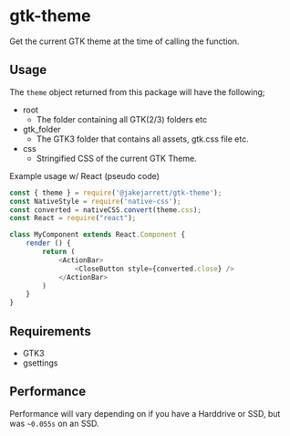 # gtk-theme

Get the current GTK theme at the time of calling the function.

## Usage

The `theme` object returned from this package will have the following;
* root
    * The folder containing all GTK(2/3) folders etc
* gtk_folder
    * The GTK3 folder that contains all assets, gtk.css file etc.
* css
    * Stringified CSS of the current GTK Theme.

Example usage w/ React (pseudo code)
```js
const { theme } = require('@jakejarrett/gtk-theme');
const NativeStyle = require('native-css');
const converted = nativeCSS.convert(theme.css);
const React = require("react");

class MyComponent extends React.Component {
    render () {
        return (
            <ActionBar>
                <CloseButton style={converted.close} />
            </ActionBar>
        )
    }
}
```

## Requirements
* GTK3
* gsettings

## Performance

Performance will vary depending on if you have a Harddrive or SSD, but was `~0.055s` on an SSD.